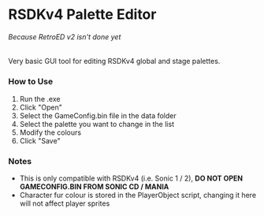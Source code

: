 # RSDKv4 Palette Editor
###### Because RetroED v2 isn't done yet

Very basic GUI tool for editing RSDKv4 global and stage palettes.

### How to Use

1. Run the .exe
2. Click "Open"
3. Select the GameConfig.bin file in the data folder
4. Select the palette you want to change in the list
5. Modify the colours
6. Click "Save"

### Notes

- This is only compatible with RSDKv4 (i.e. Sonic 1 / 2), <B>DO NOT OPEN GAMECONFIG.BIN FROM SONIC CD / MANIA</B>
- Character fur colour is stored in the PlayerObject script, changing it here will not affect player sprites
